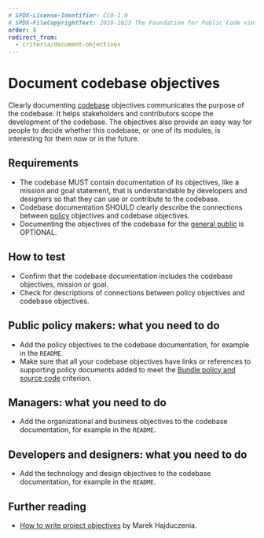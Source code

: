 ```yaml
---
# SPDX-License-Identifier: CC0-1.0
# SPDX-FileCopyrightText: 2019-2023 The Foundation for Public Code <info@publiccode.net>, https://standard.publiccode.net/AUTHORS
order: 8
redirect_from:
  - criteria/document-objectives
---
```

# Document codebase objectives

Clearly documenting [codebase](../glossary.md#codebase) objectives communicates the purpose of the codebase.
It helps stakeholders and contributors scope the development of the codebase.
The objectives also provide an easy way for people to decide whether this codebase, or one of its modules, is interesting for them now or in the future.

## Requirements

* The codebase MUST contain documentation of its objectives, like a mission and goal statement, that is understandable by developers and designers so that they can use or contribute to the codebase.
* Codebase documentation SHOULD clearly describe the connections between [policy](../glossary.md#policy) objectives and codebase objectives.
* Documenting the objectives of the codebase for the [general public](../glossary.md#general-public) is OPTIONAL.

## How to test

* Confirm that the codebase documentation includes the codebase objectives, mission or goal.
* Check for descriptions of connections between policy objectives and codebase objectives.

## Public policy makers: what you need to do

* Add the policy objectives to the codebase documentation, for example in the `README`.
* Make sure that all your codebase objectives have links or references to supporting policy documents added to meet the [Bundle policy and source code](bundle-policy-and-source-code.md) criterion.

## Managers: what you need to do

* Add the organizational and business objectives to the codebase documentation, for example in the `README`.

## Developers and designers: what you need to do

* Add the technology and design objectives to the codebase documentation, for example in the `README`.

## Further reading

* [How to write project objectives](http://grouper.ieee.org/groups/802/3/RTPGE/public/may12/hajduczenia_01_0512.pdf) by Marek Hajduczenia.

